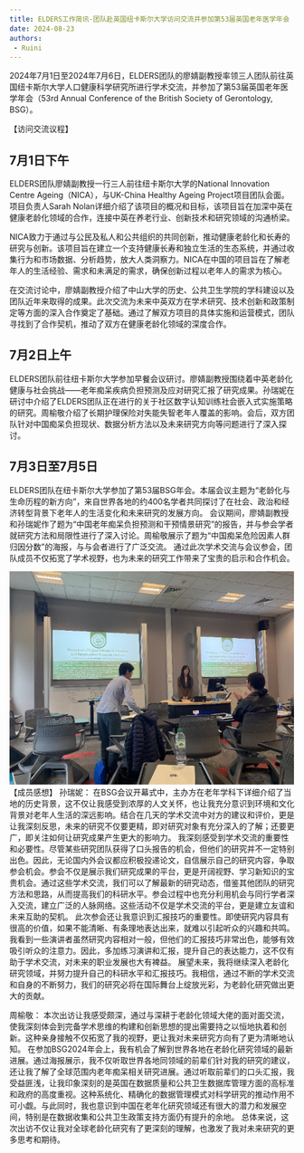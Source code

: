 ```yaml
---
title: ELDERS工作简讯-团队赴英国纽卡斯尔大学访问交流并参加第53届英国老年医学年会
date: 2024-08-23
authors: 
 - Ruini
---
```


2024年7月1日至2024年7月6日，ELDERS团队的廖婧副教授率领三人团队前往英国纽卡斯尔大学人口健康科学研究所进行学术交流，并参加了第53届英国老年医学年会（53rd Annual Conference of the British Society of Gerontology, BSG）。

<!--more-->

【访问交流议程】
## 7月1日下午

ELDERS团队廖婧副教授一行三人前往纽卡斯尔大学的National Innovation Centre Ageing（NICA），与UK-China Healthy Ageing Project项目团队会面。项目负责人Sarah Nolan详细介绍了该项目的概况和目标，该项目旨在加深中英在健康老龄化领域的合作，连接中英在养老行业、创新技术和研究领域的沟通桥梁。

NICA致力于通过与公民及私人和公共组织的共同创新，推动健康老龄化和长寿的研究与创新。该项目旨在建立一个支持健康长寿和独立生活的生态系统，并通过收集行为和市场数据、分析趋势，放大人类洞察力。NICA在中国的项目旨在了解老年人的生活经验、需求和未满足的需求，确保创新过程以老年人的需求为核心。

在交流讨论中，廖婧副教授介绍了中山大学的历史、公共卫生学院的学科建设以及团队近年来取得的成果。此次交流为未来中英双方在学术研究、技术创新和政策制定等方面的深入合作奠定了基础。通过了解双方项目的具体实施和运营模式，团队寻找到了合作契机，推动了双方在健康老龄化领域的深度合作。

## 7月2日上午
ELDERS团队前往纽卡斯尔大学参加早餐会议研讨。廖婧副教授围绕着中英老龄化健康与社会挑战——老年痴呆疾病负担预测及应对研究汇报了研究成果。孙瑞妮在研讨中介绍了ELDERS团队正在进行的关于社区数字认知训练社会嵌入式实施策略的研究。周榆敬介绍了长期护理保险对失能失智老年人覆盖的影响。会后，双方团队针对中国痴呆负担现状、数据分析方法以及未来研究方向等问题进行了深入探讨。

## 7月3日至7月5日
ELDERS团队在纽卡斯尔大学参加了第53届BSG年会。本届会议主题为“老龄化与生命历程的新方向”，来自世界各地的约400名学者共同探讨了在社会、政治和经济转型背景下老年人的生活变化和未来研究的发展方向。
会议期间，廖婧副教授和孙瑞妮作了题为“中国老年痴呆负担预测和干预情景研究”的报告，并与参会学者就研究方法和局限性进行了深入讨论。周榆敬展示了题为“中国痴呆危险因素人群归因分数”的海报，与与会者进行了广泛交流。
通过此次学术交流与会议参会，团队成员不仅拓宽了学术视野，也为未来的研究工作带来了宝贵的启示和合作机会。

![参观](./four.png)
【成员感想】
孙瑞妮：
在BSG会议开幕式中，主办方在老年学科下详细介绍了当地的历史背景，这不仅让我感受到浓厚的人文关怀，也让我充分意识到环境和文化背景对老年人生活的深远影响。结合在几天的学术交流中对方的建议和评价，更是让我深刻反思，未来的研究不仅要更精，即对研究对象有充分深入的了解；还要更广，即关注如何让研究成果产生更大的影响力。
我深刻感受到学术交流的重要性和必要性。尽管某些研究团队获得了口头报告的机会，但他们的研究并不一定特别出色。因此，无论国内外会议都应积极投递论文，自信展示自己的研究内容，争取参会机会。参会不仅是展示我们研究成果的平台，更是开阔视野、学习新知识的宝贵机会。通过这些学术交流，我们可以了解最新的研究动态，借鉴其他团队的研究方法和思路，从而提高我们的科研水平。参会过程中也充分利用机会与同行学者深入交流，建立广泛的人脉网络。这些活动不仅是学术交流的平台，更是建立友谊和未来互助的契机。
此次参会还让我意识到汇报技巧的重要性。即使研究内容具有很高的价值，如果不能清晰、有条理地表达出来，就难以引起听众的兴趣和共鸣。我看到一些演讲者虽然研究内容相对一般，但他们的汇报技巧非常出色，能够有效吸引听众的注意力。因此，多加练习演讲和汇报，提升自己的表达能力，这不仅有助于学术交流，对未来的职业发展也大有裨益。
展望未来，我将继续深入老龄化研究领域，并努力提升自己的科研水平和汇报技巧。我相信，通过不断的学术交流和自身的不断努力，我们的研究必将在国际舞台上绽放光彩，为老龄化研究做出更大的贡献。
 
周榆敬：
本次出访让我感受颇深，通过与深耕于老龄化领域大佬的面对面交流，使我深刻体会到完备学术思维的构建和创新思想的提出需要持之以恒地执着和创新。这种亲身接触不仅拓宽了我的视野，更让我对未来研究方向有了更为清晰地认知。
在参加BSG2024年会上，我有机会了解到世界各地在老龄化研究领域的最新进展。通过海报展示，我不仅听取世界各地同领域的前辈们针对我的研究的建议，还让我了解了全球范围内老年痴呆相关研究进展。通过听取前辈们的口头汇报，我受益匪浅，让我印象深刻的是英国在数据质量和公共卫生数据库管理方面的高标准和政府的高度重视。这种系统化、精确化的数据管理模式对科学研究的推动作用不可小觑。与此同时，我也意识到中国在老年化研究领域还有很大的潜力和发展空间，特别是在数据收集和公共卫生政策支持方面仍有提升的余地。
总体来说，这次出访不仅让我对全球老龄化研究有了更深刻的理解，也激发了我对未来研究的更多思考和期待。
